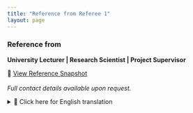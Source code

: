 ```yaml
---
title: "Reference from Referee 1"
layout: page
---
```


### Reference from
**University Lecturer | Research Scientist | Project Supervisor**

📄 [View Reference Snapshot](/assets/snapshot1.png)  
<br>
*Full contact details available upon request.*


<details>
<summary>🔄 Click here for English translation</summary>

<br>

"...I am convinced that Ms. Aumayr will continue to pursue her path in research and development with great commitment and success in the future. She is an extremely motivated, reliable, and reflective personality who approaches challenges with curiosity and perseverance.

I therefore unreservedly and with great appreciation recommend Ms. Aumayr for scientific positions, further study programs, or activities in international research institutions..."

</details>

